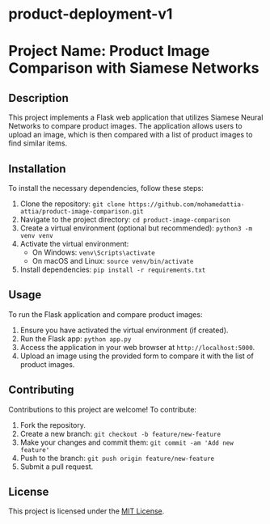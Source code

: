 # product-deployment-v1

# Project Name: Product Image Comparison with Siamese Networks

## Description
This project implements a Flask web application that utilizes Siamese Neural Networks to compare product images. The application allows users to upload an image, which is then compared with a list of product images to find similar items.

## Installation
To install the necessary dependencies, follow these steps:
1. Clone the repository: `git clone https://github.com/mohamedattia-attia/product-image-comparison.git`
2. Navigate to the project directory: `cd product-image-comparison`
3. Create a virtual environment (optional but recommended): `python3 -m venv venv`
4. Activate the virtual environment:
   - On Windows: `venv\Scripts\activate`
   - On macOS and Linux: `source venv/bin/activate`
5. Install dependencies: `pip install -r requirements.txt`

## Usage
To run the Flask application and compare product images:
1. Ensure you have activated the virtual environment (if created).
2. Run the Flask app: `python app.py`
3. Access the application in your web browser at `http://localhost:5000`.
4. Upload an image using the provided form to compare it with the list of product images.

## Contributing
Contributions to this project are welcome! To contribute:
1. Fork the repository.
2. Create a new branch: `git checkout -b feature/new-feature`
3. Make your changes and commit them: `git commit -am 'Add new feature'`
4. Push to the branch: `git push origin feature/new-feature`
5. Submit a pull request.

## License
This project is licensed under the [MIT License](LICENSE).
